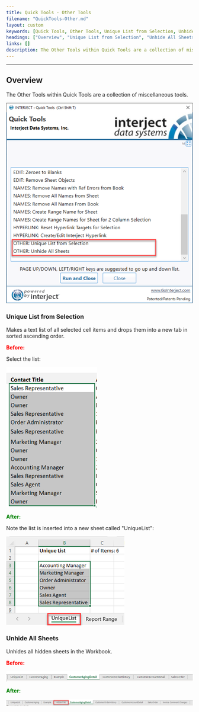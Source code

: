 ```yaml
---
title: Quick Tools - Other Tools
filename: "QuickTools-Other.md"
layout: custom
keywords: [Quick Tools, Other Tools, Unique List from Selection, Unhide All Sheets]
headings: ["Overview", "Unique List from Selection", "Unhide All Sheets"]
links: []
description: The Other Tools within Quick Tools are a collection of miscellaneous tools.
---
```

* * *

## Overview

The Other Tools within Quick Tools are a collection of miscellaneous tools.

![](/images/QuickToolsOther/OtherTools.png)
<br>

### Unique List from Selection

Makes a text list of all selected cell items and drops them into a new tab in sorted ascending order.

<b style='color:red;'><strong>Before:</strong></b>

Select the list:

![](/images/QuickToolsOther/ListBefore.png)
<br>

<b style='color:green;'><strong>After:</strong></b>

Note the list is inserted into a new sheet called "UniqueList":

![](/images/QuickToolsOther/ListAfter.png)
<br>

### Unhide All Sheets

Unhides all hidden sheets in the Workbook.

<b style='color:red;'><strong>Before:</strong></b>

![](/images/QuickToolsOther/HiddenBefore.png)
<br>

<b style='color:green;'><strong>After:</strong></b>

![](/images/QuickToolsOther/HiddenAfter.png)
<br>

